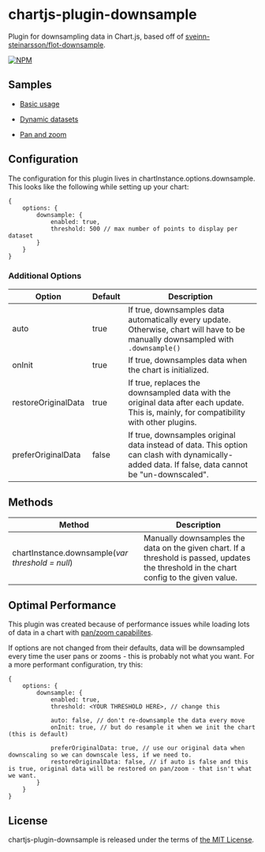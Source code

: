 # chartjs-plugin-downsample

Plugin for downsampling data in Chart.js, based off of [sveinn-steinarsson/flot-downsample](https://github.com/sveinn-steinarsson/flot-downsample).

[![NPM](https://nodei.co/npm/chartjs-plugin-downsample.png)](https://npmjs.org/package/chartjs-plugin-downsample)

## Samples

* [Basic usage](https://albinodrought.github.io/chartjs-plugin-downsample/samples/data.html)

* [Dynamic datasets](https://albinodrought.github.io/chartjs-plugin-downsample/samples/data.html)

* [Pan and zoom](https://albinodrought.github.io/chartjs-plugin-downsample/samples/data.html)

## Configuration

The configuration for this plugin lives in chartInstance.options.downsample. This looks like the following while setting up your chart:

```
{
    options: {
        downsample: {
            enabled: true,
            threshold: 500 // max number of points to display per dataset
        }
    }
}
```

### Additional Options

| Option              	| Default 	| Description                                                                                                                             	|
| ---------------------	| ---------	| -----------------------------------------------------------------------------------------------------------------------------------------	|
| auto                	| true    	| If true, downsamples data automatically every update. Otherwise, chart will have to be manually downsampled with `.downsample()`       	|
| onInit              	| true    	| If true, downsamples data when the chart is initialized.                                                                                	|
| restoreOriginalData 	| true    	| If true, replaces the downsampled data with the original data after each update. This is, mainly, for compatibility with other plugins. 	|
| preferOriginalData  	| false   	| If true, downsamples original data instead of data. This option can clash with dynamically-added data. If false, data cannot be "un-downscaled".                                 	|

## Methods

| Method                                         	| Description                                                                                                                               	|
|------------------------------------------------	|-------------------------------------------------------------------------------------------------------------------------------------------	|
| chartInstance.downsample(*var threshold = null*) 	| Manually downsamples the data on the given chart. If a threshold is passed, updates the threshold in the chart config to the given value. 	|

## Optimal Performance

This plugin was created because of performance issues while loading lots of data in a chart with [pan/zoom capabilites](https://github.com/chartjs/chartjs-plugin-zoom/).

If options are not changed from their defaults, data will be downsampled every time the user pans or zooms - this is probably not what you want. For a more performant configuration, try this:

```
{
    options: {
        downsample: {
            enabled: true,
            threshold: <YOUR THRESHOLD HERE>, // change this
            
            auto: false, // don't re-downsample the data every move
            onInit: true, // but do resample it when we init the chart (this is default)
            
            preferOriginalData: true, // use our original data when downscaling so we can downscale less, if we need to.
            restoreOriginalData: false, // if auto is false and this is true, original data will be restored on pan/zoom - that isn't what we want.
        }
    }
}
```

## License

chartjs-plugin-downsample is released under the terms of [the MIT License](http://www.opensource.org/licenses/MIT).